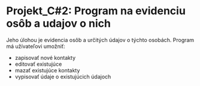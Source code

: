 # Projekt_C#2: Program na evidenciu osôb a udajov o nich #


Jeho úlohou je evidencia osôb a určitých údajov o týchto osobách. Program má užívateľovi umožniť:

* zapisovať nové kontakty
* editovať existujúce
* mazať existujúce kontakty
* vypisovať údaje o existujúcich údajoch
